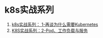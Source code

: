 # k8s实战系列

1. [k8s实战系列： 1-再谈为什么需要Kubernetes](https://blog.csdn.net/fly910905/article/details/123718466)
2. [K8S实战系列：2-Pod、工作负载与服务](https://blog.csdn.net/fly910905/article/details/124369054)



